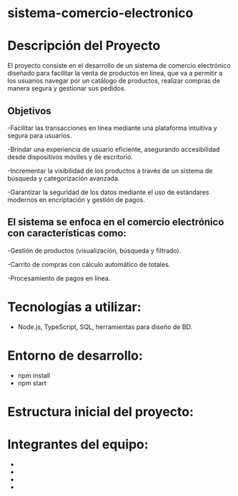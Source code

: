 # sistema-comercio-electronico
# Descripción del Proyecto

El proyecto consiste en el desarrollo de un sistema de comercio electrónico diseñado para facilitar la venta de productos en línea, que va a permitir a los usuarios navegar por un catálogo de productos, realizar compras de manera segura y gestionar sus pedidos.

## Objetivos 

-Facilitar las transacciones en línea mediante una plataforma intuitiva y segura para usuarios.

-Brindar una experiencia de usuario eficiente, asegurando accesibilidad desde dispositivos móviles y de escritorio.

-Incrementar la visibilidad de los productos a través de un sistema de búsqueda y categorización avanzada.

-Garantizar la seguridad de los datos mediante el uso de estándares modernos en encriptación y gestión de pagos.

## El sistema se enfoca en el comercio electrónico con características como:

-Gestión de productos (visualización, búsqueda y filtrado).

-Carrito de compras con cálculo automático de totales.

-Procesamiento de pagos en línea.

# Tecnologías a utilizar:

* Node.js, TypeScript, SQL, herramientas para diseño de BD.

# Entorno de desarrollo:

- npm install
- npm start

# Estructura inicial del proyecto:

# Integrantes del equipo:

-
-
-
-
